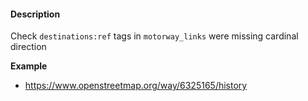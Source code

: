 #### Description

Check `destinations:ref` tags in `motorway_links` were missing cardinal direction

**Example**

- https://www.openstreetmap.org/way/6325165/history
